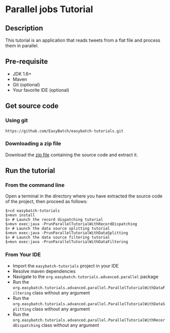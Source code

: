 # Parallel jobs Tutorial

## Description

This tutorial is an application that reads tweets from a flat file and process them in parallel.

## Pre-requisite

* JDK 1.6+
* Maven
* Git (optional)
* Your favorite IDE (optional)

## Get source code

### Using git

`https://github.com/EasyBatch/easybatch-tutorials.git`

### Downloading a zip file

Download the [zip file](https://github.com/EasyBatch/easybatch-tutorials/archive/master.zip) containing the source code and extract it.

## Run the tutorial

### From the command line

Open a terminal in the directory where you have extracted the source code of the project, then proceed as follows:

```
$>cd easybatch-tutorials
$>mvn install
$> # Launch the record dispatching tutorial
$>mvn exec:java -PrunParallelTutorialWithRecordDispatching
$> # Launch the data source splitting tutorial
$>mvn exec:java -PrunParallelTutorialWithDataSplitting
$> # Launch the data source filtering tutorial
$>mvn exec:java -PrunParallelTutorialWithDataFiltering
```

### From Your IDE

* Import the `easybatch-tutorials` project in your IDE
* Resolve maven dependencies
* Navigate to the `org.easybatch.tutorials.advanced.parallel` package
* Run the `org.easybatch.tutorials.advanced.parallel.ParallelTutorialWithDataFiltering` class without any argument
* Run the `org.easybatch.tutorials.advanced.parallel.ParallelTutorialWithDataSplitting` class without any argument
* Run the `org.easybatch.tutorials.advanced.parallel.ParallelTutorialWithRecordDispatching` class without any argument

